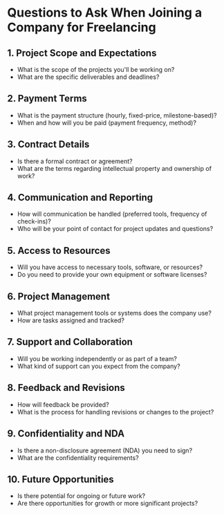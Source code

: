 # Questions to Ask When Joining a Company for Freelancing

## 1. Project Scope and Expectations

- What is the scope of the projects you'll be working on?
- What are the specific deliverables and deadlines?

## 2. Payment Terms

- What is the payment structure (hourly, fixed-price, milestone-based)?
- When and how will you be paid (payment frequency, method)?

## 3. Contract Details

- Is there a formal contract or agreement?
- What are the terms regarding intellectual property and ownership of work?

## 4. Communication and Reporting

- How will communication be handled (preferred tools, frequency of check-ins)?
- Who will be your point of contact for project updates and questions?

## 5. Access to Resources

- Will you have access to necessary tools, software, or resources?
- Do you need to provide your own equipment or software licenses?

## 6. Project Management

- What project management tools or systems does the company use?
- How are tasks assigned and tracked?

## 7. Support and Collaboration

- Will you be working independently or as part of a team?
- What kind of support can you expect from the company?

## 8. Feedback and Revisions

- How will feedback be provided?
- What is the process for handling revisions or changes to the project?

## 9. Confidentiality and NDA

- Is there a non-disclosure agreement (NDA) you need to sign?
- What are the confidentiality requirements?

## 10. Future Opportunities

- Is there potential for ongoing or future work?
- Are there opportunities for growth or more significant projects?
